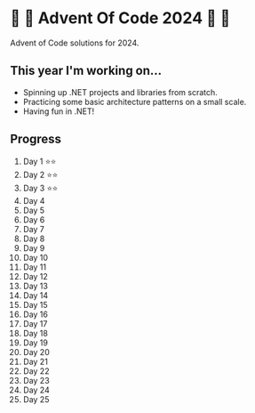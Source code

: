 # 🎁 🎄 Advent Of Code 2024 🎄 🎁

Advent of Code solutions for 2024.

## This year I'm working on...

- Spinning up .NET projects and libraries from scratch.
- Practicing some basic architecture patterns on a small scale.
- Having fun in .NET!

## Progress

1. Day 1 ⭐⭐
2. Day 2 ⭐⭐
3. Day 3 ⭐⭐
4. Day 4
5. Day 5
6. Day 6
7. Day 7
8. Day 8
9. Day 9
10. Day 10
11. Day 11
12. Day 12
13. Day 13
14. Day 14
15. Day 15
16. Day 16
17. Day 17
18. Day 18
19. Day 19
20. Day 20
21. Day 21
22. Day 22
23. Day 23
24. Day 24
25. Day 25
